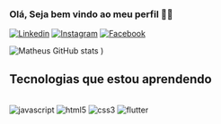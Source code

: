 ### Olá, Seja bem vindo ao meu perfil ✌🏻

[![Linkedin](https://img.shields.io/badge/LinkedIn-0077B5?style=for-the-badge&logo=linkedin&logoColor=white
)](https://www.linkedin.com/in/reinheimermat
)
[![Instagram](https://img.shields.io/badge/Instagram-E4405F?style=for-the-badge&logo=instagram&logoColor=white
)](https://www.instagram.com/reinheimer_mat/
)
[![Facebook](https://img.shields.io/badge/Facebook-1877F2?style=for-the-badge&logo=facebook&logoColor=white
)](https://www.facebook.com/profile.php?id=100007615506730
)

![Matheus GitHub stats](https://github-readme-stats.vercel.app/api?username=reinheimermat&show_icons=true&theme=tokyonight)
)

## Tecnologias que estou aprendendo

<div style="display: inline_block"><br/>
<img alt="javascript" src="https://img.shields.io/badge/JavaScript-F7DF1E?style=for-the-badge&logo=javascript&logoColor=black
" />
<img alt="html5" src="https://img.shields.io/badge/HTML5-E34F26?style=for-the-badge&logo=html5&logoColor=white
" />
<img alt="css3" src="https://img.shields.io/badge/CSS3-1572B6?style=for-the-badge&logo=css3&logoColor=white
" />
<img alt="flutter" src="https://img.shields.io/badge/Flutter-02569B?style=for-the-badge&logo=flutter&logoColor=white
" />
</div>

